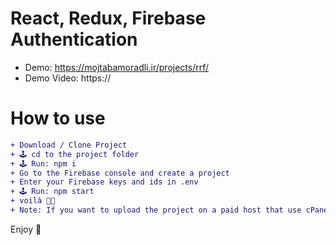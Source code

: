 # React, Redux, Firebase Authentication

+ Demo: https://mojtabamoradli.ir/projects/rrf/
+ Demo Video: https://

# How to use
```diff
+ Download / Clone Project
+ 🕹 cd to the project folder
+ 🕹 Run: npm i
+ Go to the Firebase console and create a project
+ Enter your Firebase keys and ids in .env 
+ 🕹 Run: npm start
+ voilà 🤌🏼
+ Note: If you want to upload the project on a paid host that use cPanel for example, you need the .htaccess file. For free web hosts like netlify or vercel, .htaccess is not needed.
```

Enjoy 🚀
